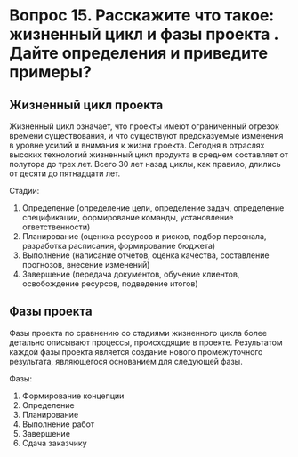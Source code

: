 # Вопрос 15. Расскажите что такое: жизненный цикл и фазы проекта . Дайте определения и приведите примеры?

## Жизненный цикл проекта
Жизненный цикл означает, что проекты имеют ограниченный отрезок 
времени существования, и что существуют предсказуемые изменения в уровне 
усилий и внимания к жизни проекта.
Сегодня в отраслях высоких технологий жизненный цикл продукта в среднем составляет от полутора до трех лет. Всего 30 лет назад
циклы, как правило, длились от десяти до пятнадцати лет. 

Стадии:
1. Определение (определение цели, определение задач, определение спецификации, формирование команды, установление ответственности)
2. Планирование (оценкка ресурсов и рисков, подбор персонала, разработка расписания, формирование бюджета)
3. Выполнение (написание отчетов, оценка качества, составление прогнозов, внесение изменений)
4. Завершение (передача документов, обучение клиентов, освобождение ресурсов, подведение итогов)

## Фазы проекта
Фазы проекта по сравнению со стадиями жизненного цикла более 
детально описывают процессы, происходящие в проекте. Результатом каждой 
фазы проекта является создание нового промежуточного результата, 
являющегося основанием для следующей фазы.

Фазы:
1. Формирование концепции
2. Определение
3. Планирование
4. Выполнение работ
5. Завершение
6. Сдача заказчику
